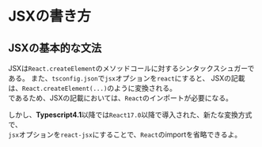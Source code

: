 # JSXの書き方

## JSXの基本的な文法
JSXは``React.createElement``のメソッドコールに対するシンタックスシュガーである。
また、``tsconfig.json``で``jsx``オプションを``react``にすると、
JSXの記載は、``React.createElement(...)``のように変換される。  
であるため、JSXの記載においては、``React``のインポートが必要になる。  

しかし、**Typescript4.1**以降では``React17.0``以降で導入された、新たな変換方式で、  
``jsx``オプションを``react-jsx``にすることで、``React``のimportを省略できるよ。  


